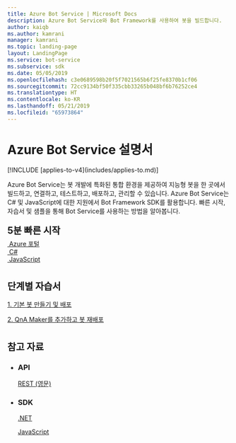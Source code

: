 ```yaml
---
title: Azure Bot Service | Microsoft Docs
description: Azure Bot Service와 Bot Framework를 사용하여 봇을 빌드합니다.
author: kaiqb
ms.author: kamrani
manager: kamrani
ms.topic: landing-page
layout: LandingPage
ms.service: bot-service
ms.subservice: sdk
ms.date: 05/05/2019
ms.openlocfilehash: c3e0689598b20f5f7021565b6f25fe8370b1cf06
ms.sourcegitcommit: 72cc9134bf50f335cbb33265b048bf6b76252ce4
ms.translationtype: HT
ms.contentlocale: ko-KR
ms.lasthandoff: 05/21/2019
ms.locfileid: "65973864"
---
```

<div class="content">
    <h1>Azure Bot Service 설명서</h1>
    [!INCLUDE [applies-to-v4](includes/applies-to.md)]
    <div class="intro" style="min-width: 200px">
        <p>Azure Bot Service는 봇 개발에 특화된 통합 환경을 제공하여 지능형 봇을 한 곳에서 빌드하고, 연결하고, 테스트하고, 배포하고, 관리할 수 있습니다. Azure Bot Service는 C# 및 JavaScript에 대한 지원에서 Bot Framework SDK를 활용합니다. 빠른 시작, 자습서 및 샘플을 통해 Bot Service를 사용하는 방법을 알아봅니다.
        </p>
    </div>
    <h2 style="margin-top: 18px; margin-bottom: 0px;">5분 빠른 시작</h2>
    <p style="margin-top: 6px; margin-bottom: 6px;"></p>
    <div class="ico48Case">
        <div class="ico48Link">
            <a href="/bot-framework/bot-service-quickstart">
                <img src="media/index/azure_portal.png" alt="">
                <span>Azure 포털</span>
            </a>
        </div>
        <div class="ico48Link">
            <a href="/bot-framework/dotnet/bot-builder-dotnet-sdk-quickstart">
                <img src="v4sdk/media/logo_csharp.svg" alt="">
                <span>C&#35;</span>
            </a>
        </div>
        <div class="ico48Link">
            <a href="/bot-framework/javascript/bot-builder-javascript-quickstart">
                <img src="v4sdk/media/logo_js.svg" alt="">
                <span>JavaScript</span>
            </a>
        </div>
    </div>
    <h2 style="margin-top: 36px">단계별 자습서</h2>
    <p><a href="/bot-framework/bot-builder-tutorial-basic-deploy">1. 기본 봇 만들기 및 배포</a></p>
    <p><a href="/bot-framework/bot-builder-tutorial-add-qna">2. QnA Maker를 추가하고 봇 재배포</a></p>
    <h2 style="margin-top: 36px">참고 자료</h2>
    <ul class="panelContent cardsD">
        <li>
            <div class="cardSize">
                <div class="cardPadding">
                    <div class="card">
                        <div class="cardText">
                            <h3>API</h3>
                            <p><a href="https://aka.ms/botconnector-rest-api">REST (영문)</a></p>
                        </div>
                    </div>
                </div>
            </div>
        </li>
        <li>
            <div class="cardSize">
                <div class="cardPadding">
                    <div class="card">
                        <div class="cardText">
                            <h3>SDK</h3>
                            <p><a href="https://aka.ms/botframework-v4-cs-sdk">.NET</a></p>
                            <p><a href="https://aka.ms/bot-jssdk-v3">JavaScript</a></p>
                        </div>
                    </div>
                </div>
            </div>
        </li>
    </ul>
</div>
